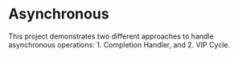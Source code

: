 # Asynchronous
This project demonstrates two different approaches to handle asynchronous operations: 1. Completion Handler, and 2. VIP Cycle.
